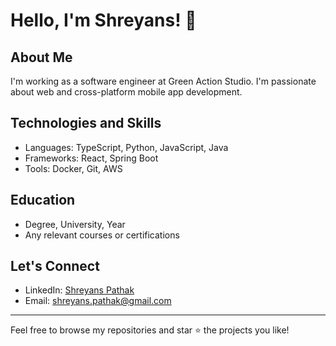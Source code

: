 # Hello, I'm Shreyans! 👋

## About Me
I'm working as a software engineer at Green Action Studio. I'm passionate about web and cross-platform mobile app development.

## Technologies and Skills
- Languages: TypeScript, Python, JavaScript, Java
- Frameworks: React, Spring Boot
- Tools: Docker, Git, AWS

## Education
- Degree, University, Year
- Any relevant courses or certifications

## Let's Connect
- LinkedIn: [Shreyans Pathak](https://www.linkedin.com/in/shreyans-pathak)
- Email: [shreyans.pathak@gmail.com](mailto:shreyans.pathak@gmail.com)

---

Feel free to browse my repositories and star ⭐ the projects you like!
